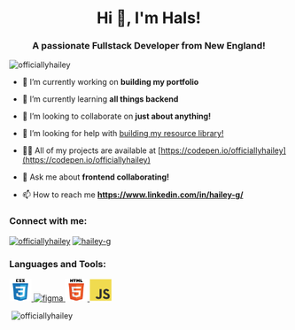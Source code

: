 <h1 align="center">Hi 👋, I'm Hals!</h1>
<h3 align="center">A passionate Fullstack Developer from New England!</h3>

<p align="left"> <img src="https://komarev.com/ghpvc/?username=officiallyhailey&label=Profile%20views&color=0e75b6&style=flat" alt="officiallyhailey" /> </p>

- 🔭 I’m currently working on **building my portfolio**

- 🌱 I’m currently learning **all things backend**

- 👯 I’m looking to collaborate on **just about anything!**

- 🤝 I’m looking for help with [building my resource library!](https://officiallyhailey.github.io/officiallyhailey/)

- 👨‍💻 All of my projects are available at [https://codepen.io/officiallyhailey](https://codepen.io/officiallyhailey)

- 💬 Ask me about **frontend collaborating!**

- 📫 How to reach me **https://www.linkedin.com/in/hailey-g/**

<h3 align="left">Connect with me:</h3>
<p align="left">
<a href="https://codepen.io/officiallyhailey" target="blank"><img align="center" src="https://raw.githubusercontent.com/rahuldkjain/github-profile-readme-generator/master/src/images/icons/Social/codepen.svg" alt="officiallyhailey" height="30" width="40" /></a>
<a href="https://linkedin.com/in/hailey-g" target="blank"><img align="center" src="https://raw.githubusercontent.com/rahuldkjain/github-profile-readme-generator/master/src/images/icons/Social/linked-in-alt.svg" alt="hailey-g" height="30" width="40" /></a>
</p>

<h3 align="left">Languages and Tools:</h3>
<p align="left"> <a href="https://www.w3schools.com/css/" target="_blank" rel="noreferrer"> <img src="https://raw.githubusercontent.com/devicons/devicon/master/icons/css3/css3-original-wordmark.svg" alt="css3" width="40" height="40"/> </a> <a href="https://www.figma.com/" target="_blank" rel="noreferrer"> <img src="https://www.vectorlogo.zone/logos/figma/figma-icon.svg" alt="figma" width="40" height="40"/> </a> <a href="https://www.w3.org/html/" target="_blank" rel="noreferrer"> <img src="https://raw.githubusercontent.com/devicons/devicon/master/icons/html5/html5-original-wordmark.svg" alt="html5" width="40" height="40"/> </a> <a href="https://developer.mozilla.org/en-US/docs/Web/JavaScript" target="_blank" rel="noreferrer"> <img src="https://raw.githubusercontent.com/devicons/devicon/master/icons/javascript/javascript-original.svg" alt="javascript" width="40" height="40"/> </a> </p>

<p>&nbsp;<img align="center" src="https://github-readme-stats.vercel.app/api?username=officiallyhailey&show_icons=true&locale=en" alt="officiallyhailey" /></p>
